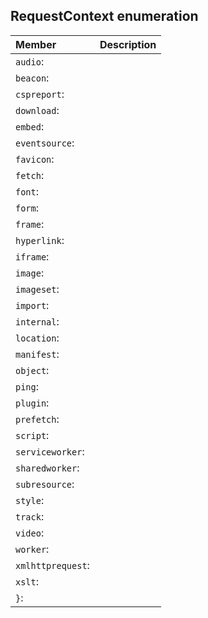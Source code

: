 ## RequestContext enumeration


| Member	   | Description|
|:-------------|:-------|
|`audio`:       |  |
|`beacon`:       |  |
|`cspreport`:       |  |
|`download`:       |  |
|`embed`:       |  |
|`eventsource`:       |  |
|`favicon`:       |  |
|`fetch`:       |  |
|`font`:       |  |
|`form`:       |  |
|`frame`:       |  |
|`hyperlink`:       |  |
|`iframe`:       |  |
|`image`:       |  |
|`imageset`:       |  |
|`import`:       |  |
|`internal`:       |  |
|`location`:       |  |
|`manifest`:       |  |
|`object`:       |  |
|`ping`:       |  |
|`plugin`:       |  |
|`prefetch`:       |  |
|`script`:       |  |
|`serviceworker`:       |  |
|`sharedworker`:       |  |
|`subresource`:       |  |
|`style`:       |  |
|`track`:       |  |
|`video`:       |  |
|`worker`:       |  |
|`xmlhttprequest`:       |  |
|`xslt`:       |  |
|`}`:       |  |
